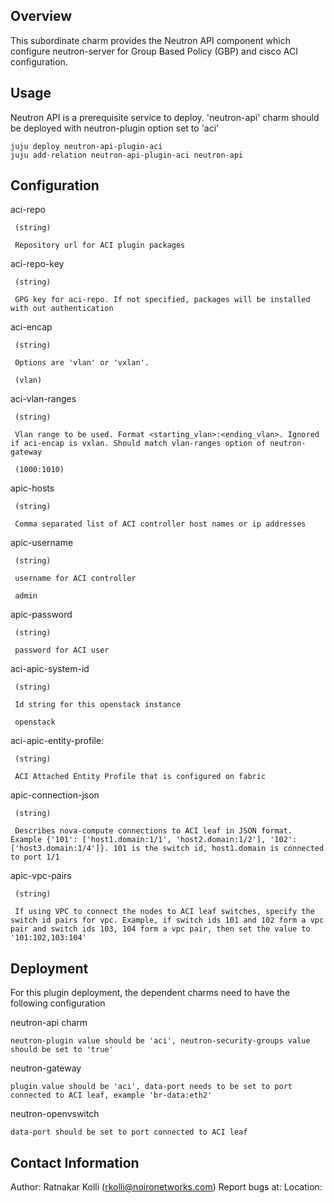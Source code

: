 Overview
--------

This subordinate charm provides the Neutron API component which configure neutron-server for Group Based Policy (GBP) and cisco ACI configuration.


Usage
-----

Neutron API is a prerequisite service to deploy. 'neutron-api' charm should be deployed with neutron-plugin option set to 'aci'

    juju deploy neutron-api-plugin-aci
    juju add-relation neutron-api-plugin-aci neutron-api

Configuration
-------------
aci-repo

     (string)

     Repository url for ACI plugin packages

aci-repo-key

     (string)

     GPG key for aci-repo. If not specified, packages will be installed with out authentication

aci-encap

     (string)

     Options are 'vlan' or 'vxlan'. 

     (vlan)

aci-vlan-ranges

     (string)

     Vlan range to be used. Format <starting_vlan>:<ending_vlan>. Ignored if aci-encap is vxlan. Should match vlan-ranges option of neutron-gateway

     (1000:1010)

apic-hosts

     (string)

     Comma separated list of ACI controller host names or ip addresses

apic-username

     (string)

     username for ACI controller
 
     admin

apic-password

     (string)

     password for ACI user

aci-apic-system-id

     (string)

     Id string for this openstack instance

     openstack

aci-apic-entity-profile:
     
     (string)
    
     ACI Attached Entity Profile that is configured on fabric

apic-connection-json

     (string)

     Describes nova-compute connections to ACI leaf in JSON format. Example {'101': ['host1.domain:1/1', 'host2.domain:1/2'], '102':['host3.domain:1/4']}. 101 is the switch id, host1.domain is connected to port 1/1 

apic-vpc-pairs

     (string)
     
     If using VPC to connect the nodes to ACI leaf switches, specify the switch id pairs for vpc. Example, if switch ids 101 and 102 form a vpc pair and switch ids 103, 104 form a vpc pair, then set the value to '101:102,103:104'



Deployment
----------
For this plugin deployment, the dependent charms need to have the following configuration

neutron-api charm

    neutron-plugin value should be 'aci', neutron-security-groups value should be set to 'true'

neutron-gateway
    
    plugin value should be 'aci', data-port needs to be set to port connected to ACI leaf, example 'br-data:eth2'

neutron-openvswitch
   
    data-port should be set to port connected to ACI leaf
Contact Information
-------------------

Author: Ratnakar Kolli (rkolli@noironetworks.com)
Report bugs at: 
Location: 


